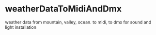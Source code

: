 # weatherDataToMidiAndDmx
weather data from mountain, valley, ocean. to midi, to dmx for sound and light installation
